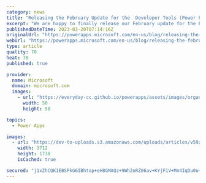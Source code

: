 ```yaml
---
category: news
title: "Releasing the February Update for the  Developer Tools (Power Platform CLI)"
excerpt: "We are happy to finally release our February update for the Power Platform CLI. For those of you who are new, our pattern has been that we release an update for the work done in the last month, in the current month. Usually, we each include some new capabilities, along with the usual fixes that&hellip;"
publishedDateTime: 2023-03-20T07:14:16Z
originalUrl: "https://powerapps.microsoft.com/en-us/blog/releasing-the-february-update-for-the-developer-tools-power-platform-cli/"
webUrl: "https://powerapps.microsoft.com/en-us/blog/releasing-the-february-update-for-the-developer-tools-power-platform-cli/"
type: article
quality: 70
heat: 70
published: true

provider:
  name: Microsoft
  domain: microsoft.com
  images:
    - url: "https://everyday-cc.github.io/powerapps/assets/images/organizations/microsoft.com-50x50.jpg"
      width: 50
      height: 50

topics:
  - Power Apps

images:
  - url: "https://dev-to-uploads.s3.amazonaws.com/uploads/articles/v59zr1uqaxos5du9x2sd.png"
    width: 3712
    height: 1738
    isCached: true

secured: "j1xZhCQK1EBSPkG6IBhtop+eH8GMAQz+9Wh2oRZ06av+KYjFiV+Mn4IqDu0u+8dv+ZPHwFH//0koN6GP7qmXI9M1t4o1amjlHsqApvkKCx++GB1XAAwx97IkrZudkG8+qwuLzuYzqv4sHoKNlKOxKPf0BSWQ6ipTkX4QSC6pjDFDphnIqAg+4rj6N8UjPvYJDDjegLrSS08vf9WTKqG1Rqpuoi/0QiOYYgDiIl9Pr2WuknDpsl7lWvCS7Aayyeojk6YpukuezJwxaE0Sq/foUbE9YfVu/rE8uMh/+s6xOHE39pqsB/7oxtXwGx1WxQeFtRx2n2AG5LyQqXAy7OaP5WXkZ/PCDHWOgaF7UtG72qg=;/sP2HgdcxRY3VqvBbdVNqw=="
---
```



